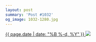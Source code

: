 ```yaml
---
layout: post
summary: 'Post #1032'
og_image: 1032-1280.jpg
---
```


<p>
 <time>
  <a href="/1032">
   {{ page.date | date: "%B %-d, %Y" }}
  </a>
 </time>
 <a href="/1032">
  <img data-taken="10/27/2019" sizes="(min-width: 700px) 50vw, calc(100vw - 2rem)" src="{{ site.assets_url }}/1032-640.jpg" srcset="{{ site.assets_url }}/1032-320.jpg 320w, {{ site.assets_url }}/1032-640.jpg 640w, {{ site.assets_url }}/1032-960.jpg 960w, {{ site.assets_url }}/1032-1280.jpg 1280w"/>
 </a>
</p>
